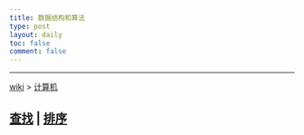 ```yaml
---
title: 数据结构和算法
type: post
layout: daily
toc: false
comment: false
---
```

---
[wiki](/gknows/wiki) > [计算机](/gknows/计算机)

[查找](/gknows/查找) | [排序](/gknows/排序)
---
